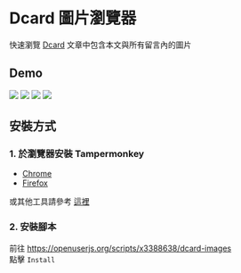 # Dcard 圖片瀏覽器

快速瀏覽 [Dcard](https://www.dcard.tw/f) 文章中包含本文與所有留言內的圖片

## Demo

![](https://github.com/x3388638/dcard-images/blob/master/demo.gif)
![](https://i.imgur.com/eVS9hl5.png)
![](https://i.imgur.com/NE7GCSI.jpg)
![](https://i.imgur.com/V6PbbuA.png)

## 安裝方式

### 1. 於瀏覽器安裝 Tampermonkey

- [Chrome](https://chrome.google.com/webstore/detail/tampermonkey/dhdgffkkebhmkfjojejmpbldmpobfkfo?hl=zh-TW)
- [Firefox](https://addons.mozilla.org/zh-TW/firefox/addon/tampermonkey/)

或其他工具請參考 [這裡](https://openuserjs.org/about/Userscript-Beginners-HOWTO#how-do-i-get-going-)

### 2. 安裝腳本

前往 https://openuserjs.org/scripts/x3388638/dcard-images  
點擊 `Install`
